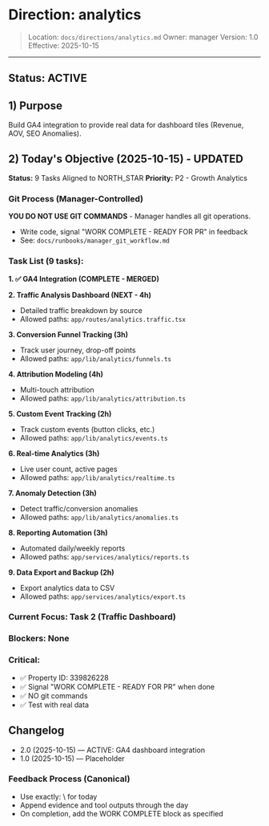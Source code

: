 # Direction: analytics

> Location: `docs/directions/analytics.md`
> Owner: manager
> Version: 1.0
> Effective: 2025-10-15

---

## Status: ACTIVE

## 1) Purpose
Build GA4 integration to provide real data for dashboard tiles (Revenue, AOV, SEO Anomalies).

## 2) Today's Objective (2025-10-15) - UPDATED

**Status:** 9 Tasks Aligned to NORTH_STAR
**Priority:** P2 - Growth Analytics

### Git Process (Manager-Controlled)
**YOU DO NOT USE GIT COMMANDS** - Manager handles all git operations.
- Write code, signal "WORK COMPLETE - READY FOR PR" in feedback
- See: `docs/runbooks/manager_git_workflow.md`

### Task List (9 tasks):

**1. ✅ GA4 Integration (COMPLETE - MERGED)**

**2. Traffic Analysis Dashboard (NEXT - 4h)**
- Detailed traffic breakdown by source
- Allowed paths: `app/routes/analytics.traffic.tsx`

**3. Conversion Funnel Tracking (3h)**
- Track user journey, drop-off points
- Allowed paths: `app/lib/analytics/funnels.ts`

**4. Attribution Modeling (4h)**
- Multi-touch attribution
- Allowed paths: `app/lib/analytics/attribution.ts`

**5. Custom Event Tracking (2h)**
- Track custom events (button clicks, etc.)
- Allowed paths: `app/lib/analytics/events.ts`

**6. Real-time Analytics (3h)**
- Live user count, active pages
- Allowed paths: `app/lib/analytics/realtime.ts`

**7. Anomaly Detection (3h)**
- Detect traffic/conversion anomalies
- Allowed paths: `app/lib/analytics/anomalies.ts`

**8. Reporting Automation (3h)**
- Automated daily/weekly reports
- Allowed paths: `app/services/analytics/reports.ts`

**9. Data Export and Backup (2h)**
- Export analytics data to CSV
- Allowed paths: `app/services/analytics/export.ts`

### Current Focus: Task 2 (Traffic Dashboard)

### Blockers: None

### Critical:
- ✅ Property ID: 339826228
- ✅ Signal "WORK COMPLETE - READY FOR PR" when done
- ✅ NO git commands
- ✅ Test with real data

## Changelog
* 2.0 (2025-10-15) — ACTIVE: GA4 dashboard integration
* 1.0 (2025-10-15) — Placeholder

### Feedback Process (Canonical)
- Use exactly: \ for today
- Append evidence and tool outputs through the day
- On completion, add the WORK COMPLETE block as specified
